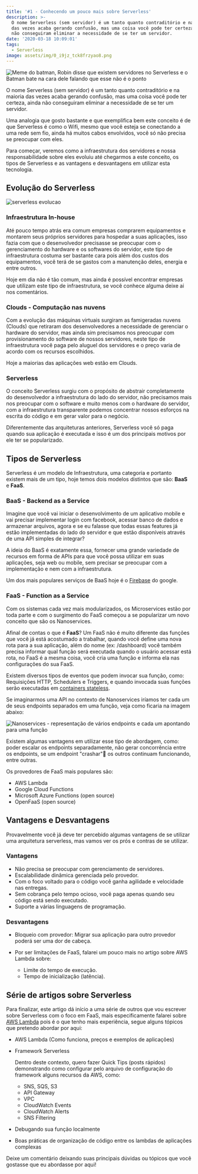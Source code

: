 ```yaml
---
title: '#1 - Conhecendo um pouco mais sobre Serverless'
description: >-
  O nome Serverless (sem servidor) é um tanto quanto contraditório e na maioria
  das vezes acaba gerando confusão, mas uma coisa você pode ter certeza, ainda
  não conseguiram eliminar a necessidade de se ter um servidor. 
date: '2020-03-18 10:09:01'
tags:
  - Serverless
image: assets/img/0_i9jz_tck8frzyao8.png
---
```

![Meme do batman, Robin disse que existem servidores no Serverless e o Batman bate na cara dele falando que esse não é o ponto](assets/img/0_i9jz_tck8frzyao8.png "Meme batman")

O nome Serverless (sem servidor) é um tanto quanto contraditório e na maioria das vezes acaba gerando confusão, mas uma coisa você pode ter certeza, ainda não conseguiram eliminar a necessidade de se ter um servidor. 

Uma analogia que gosto bastante e que exemplifica bem este conceito é de que Serverless é como o Wifi, mesmo que você esteja se conectando a uma rede sem fio, ainda há muitos cabos envolvidos, você só não precisa se preocupar com eles.

Para começar, veremos como a infraestrutura dos servidores e nossa responsabilidade sobre eles evoluiu até chegarmos a este conceito, os tipos de Serverless e as vantagens e desvantagens em utilizar esta tecnologia.

## Evolução do Serverless

![serverless evolucao](assets/img/serverless-evolution.png "serverless evolucao")

### Infraestrutura In-house

Até pouco tempo atrás era comum empresas comprarem equipamentos e montarem seus próprios servidores para hospedar a suas aplicações, isso fazia com que o desenvolvedor precisasse se preocupar com o gerenciamento do hardware e os softwares do servidor, este tipo de infraestrutura costuma ser bastante cara pois além dos custos dos equipamentos, você terá de se gastos com a manutenção deles, energia e entre outros.

Hoje em dia não é tão comum, mas ainda é possível encontrar empresas que utilizam este tipo de infraestrutura, se você conhece alguma deixe ai nos comentários.

### Clouds - Computação nas nuvens

Com a evolução das máquinas virtuais surgiram as famigeradas nuvens (Clouds) que retiraram dos desenvolvedores a necessidade de gerenciar o hardware do servidor, mas ainda sim precisamos nos preocupar com provisionamento do software de nossos servidores, neste tipo de infraestrutura você paga pelo aluguel dos servidores e o preço varia de acordo com os recursos escolhidos.

Hoje a maiorias das aplicações web estão em Clouds.

### Serverless

O conceito Serverless surgiu com o propósito de abstrair completamente do desenvolvedor a infraestrutura do lado do servidor, não precisamos mais nos preocupar com o software e muito menos com o hardware do servidor, com a infraestrutura transparente podemos concentrar nossos esforços na escrita do código e em gerar valor para o negócio.

Diferentemente das arquiteturas anteriores, Serverless você só paga quando sua aplicação é executada e isso é um dos principais motivos por ele ter se popularizado.

## Tipos de Serverless

Serverless é um modelo de Infraestrutura, uma categoria e portanto existem mais de um tipo, hoje temos dois modelos distintos que são: **BaaS** e **FaaS**.

### BaaS - Backend as a Service

Imagine que você vai iniciar o desenvolvimento de um aplicativo mobile e vai precisar implementar login com facebook, acessar banco de dados e armazenar arquivos, agora e se eu falasse que todas essas features já estão implementadas do lado do servidor e que estão disponíveis através de uma API simples de integrar?

A ideia do BaaS é exatamente essa, fornecer uma grande variedade de recursos em forma de APIs para que você possa utilizar em suas aplicações, seja web ou mobile, sem precisar se preocupar com a implementação e nem com a infraestrutura.

Um dos mais populares serviços de BaaS hoje é o [Firebase](https://firebase.google.com/) do google.

### FaaS - Function as a Service

Com os sistemas cada vez mais modularizados, os Microservices estão por toda parte e com o surgimento do FaaS começou a se popularizar um novo conceito que são os Nanoservices.

Afinal de contas o que é **FaaS**? Um FaaS não é muito diferente das funções que você já está acostumado a trabalhar, quando você define uma nova rota para a sua aplicação, além do nome (ex: /dashboard) você também precisa informar qual função será executada quando o usuário acessar está rota, no FaaS é a mesma coisa, você cria uma função e informa ela nas configurações do sua FaaS.

Existem diversos tipos de eventos que podem invocar sua função, como: Requisições HTTP, Schedulers e Triggers, e quando invocada suas funções serão executadas em [containers stateless](https://www.contino.io/insights/stateless-vs-stateful-containers-whats-the-difference-and-why-does-it-matter).

Se imaginarmos uma API no contexto de Nanoservices iríamos ter cada um de seus endpoints separados em uma função, veja como ficaria na imagem abaixo: 

![Nanoservices - representação de vários endpoints e cada um apontando para uma função](assets/img/0_bn6fy8gksznumy1q.png "Nanoservices - representação de vários endpoints e cada um apontando para uma função")

Existem algumas vantagens em utilizar esse tipo de abordagem, como: poder escalar os endpoints separadamente, não gerar concorrência entre os endpoints, se um endpoint "crashar" os outros continuam funcionando, entre outras.

Os provedores de FaaS mais populares são:

* AWS Lambda
* Google Cloud Functions
* Microsoft Azure Functions (open source)
* OpenFaaS (open source)

## Vantagens e Desvantagens

Provavelmente você já deve ter percebido algumas vantagens de se utilizar uma arquitetura serverless, mas vamos ver os prós e contras de se utilizar.

### Vantagens

* Não precisa se preocupar com gerenciamento de servidores.
* Escalabilidade dinâmica gerenciada pelo provedor.
* Com o foco voltado para o código você ganha agilidade e velocidade nas entregas. 
* Sem cobrança pelo tempo ocioso, você paga apenas quando seu código está sendo executado.
* Suporte a várias linguagens de programação.

### Desvantagens

* Bloqueio com provedor: Migrar sua aplicação para outro provedor poderá ser uma dor de cabeça.
* Por ser limitações de FaaS, falarei um pouco mais no artigo sobre AWS Lambda sobre:

  * Limite do tempo de execução.
  * Tempo de inicialização (latência).

## Série de artigos sobre Serverless

Para finalizar, este artigo dá início a uma série de outros que vou escrever sobre Serverless com o foco em FaaS, mais especificamente falarei sobre [AWS Lambda](https://aws.amazon.com/pt/lambda/) pois é o que tenho mais experiência, segue alguns tópicos que pretendo abordar por aqui:

* AWS Lambda (Como funciona, preços e exemplos de aplicações)
* Framework Serverless

  Dentro deste contexto, quero fazer Quick Tips (posts rápidos) demonstrando como configurar pelo arquivo de configuração do framework  alguns recursos da AWS, como:

  * SNS, SQS, S3
  * API Gateway
  * VPC
  * CloudWatch Events
  * CloudWatch Alerts
  * SNS Filtering

* Debugando sua função localmente
* Boas práticas de organização de código entre os lambdas de aplicações complexas

Deixe um comentário deixando suas principais dúvidas ou tópicos que você gostasse que eu abordasse por aqui!